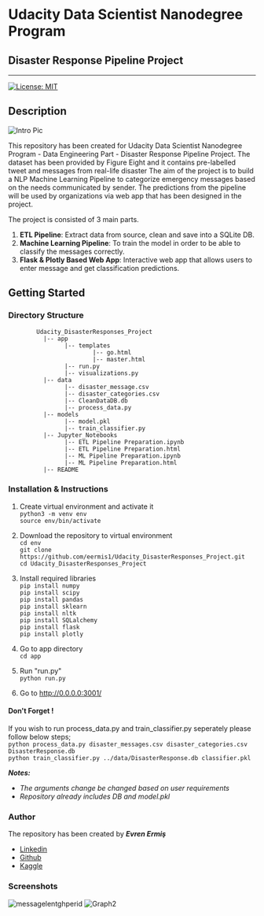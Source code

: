 # Udacity Data Scientist Nanodegree Program 
## Disaster Response Pipeline Project
***

[![License: MIT](https://img.shields.io/badge/License-MIT-yellow.svg)](https://opensource.org/licenses/MIT)

## Description

![Intro Pic](https://user-images.githubusercontent.com/36535914/87856239-7eb5b800-c926-11ea-9a28-55cf045dabb1.png)

This repository has been created for Udacity Data Scientist Nanodegree Program - Data Engineering Part - Disaster Response Pipeline Project.
The dataset has been provided by Figure Eight and it contains pre-labelled tweet and messages from real-life disaster 
The aim of the project is to build a NLP Machine Learning Pipeline to categorize emergency messages based on the needs communicated by sender.
The predictions from the pipeline will be used by organizations via web app that has been designed in the project.

The project is consisted of 3 main parts.

1. **ETL Pipeline**: Extract data from source, clean and save into a SQLite DB.
2. **Machine Learning Pipeline**: To train the model in order to be able to classify the messages correctly.
3. **Flask & Plotly Based Web App**: Interactive web app that allows users to enter message and get classification predictions.

## Getting Started

### Directory Structure
~~~~~~~
        Udacity_DisasterResponses_Project
          |-- app
                |-- templates
                        |-- go.html
                        |-- master.html
                |-- run.py
                |-- visualizations.py                
          |-- data
                |-- disaster_message.csv
                |-- disaster_categories.csv
                |-- CleanDataDB.db
                |-- process_data.py
          |-- models
                |-- model.pkl
                |-- train_classifier.py
          |-- Jupyter_Notebooks
                |-- ETL Pipeline Preparation.ipynb
                |-- ETL Pipeline Preparation.html
                |-- ML Pipeline Preparation.ipynb
                |-- ML Pipeline Preparation.html                
          |-- README
~~~~~~~

### Installation & Instructions

1. Create virtual environment and activate it <br>
   `python3 -m venv env` <br>
   `source env/bin/activate` <br>

2. Download the repository to virtual environment <br>
   `cd env` <br>
   `git clone https://github.com/eermis1/Udacity_DisasterResponses_Project.git` <br>
   `cd Udacity_DisasterResponses_Project` <br>

3. Install required libraries <br>
   `pip install numpy`<br>
   `pip install scipy` <br>
   `pip install pandas` <br>
   `pip install sklearn` <br>
   `pip install nltk` <br>
   `pip install SQLalchemy` <br>
   `pip install flask` <br>
   `pip install plotly` <br>
   
4. Go to app directory <br>
   `cd app`
   
5. Run "run.py" <br>
   `python run.py` <br>

6. Go to http://0.0.0.0:3001/ <br>

#### Don't Forget ! <br>

If you wish to run process_data.py and train_classifier.py seperately please follow below steps; <br>
`python process_data.py disaster_messages.csv disaster_categories.csv DisasterResponse.db` <br>
`python train_classifier.py ../data/DisasterResponse.db classifier.pkl` <br>

***Notes:***
- *The arguments change be changed based on user requirements*
- *Repository already includes DB and model.pkl*

### Author

The repository has been created by ***Evren Ermiş*** <br>

- [Linkedin](www.linkedin.com/in/evrenermis92)
- [Github](https://github.com/eermis1)
- [Kaggle](https://www.kaggle.com/evrenermis/)


### Screenshots
![messagelentghperid](https://user-images.githubusercontent.com/36535914/87856285-d3f1c980-c926-11ea-9e27-c5caa19f6c0f.png)
![Graph2](https://user-images.githubusercontent.com/36535914/87856304-f552b580-c926-11ea-9786-14e5ff3a447d.png)

